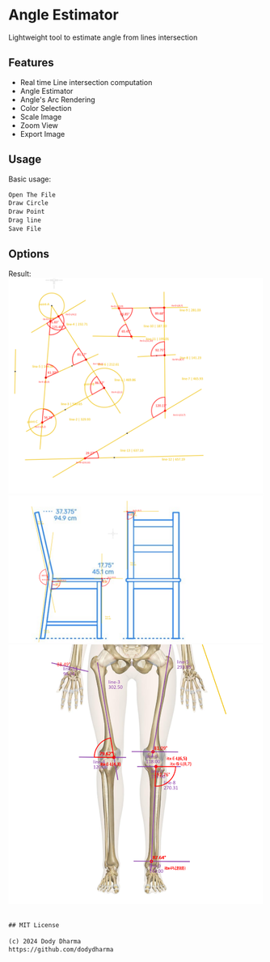 

# Angle Estimator

Lightweight tool  to estimate angle from lines intersection

## Features

* Real time Line intersection computation
* Angle Estimator
* Angle's Arc Rendering
* Color Selection
* Scale Image
* Zoom View
* Export Image

## Usage

Basic usage:

```html
Open The File
Draw Circle
Draw Point
Drag line
Save File

```

## Options

Result:
![alt tag](img/angle-calculation-plain.png)
![alt tag](img/sample-angle-calculation.png)
![alt tag](img/skeletal-angle-calculation.png)

```

## MIT License

(c) 2024 Dody Dharma
https://github.com/dodydharma
